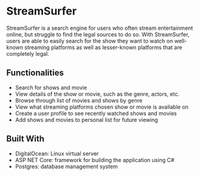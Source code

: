 # StreamSurfer
StreamSurfer is a search engine for users who often stream entertainment online, but struggle to find the legal sources to do so. With StreamSurfer, users are able to easily search for the show they want to watch on well-known streaming platforms as well as lesser-known platforms that are completely legal.

## Functionalities
* Search for shows and movie  
* View details of the show or movie, such as the genre, actors, etc.  
* Browse through list of movies and shows by genre  
* View what streaming platforms chosen show or movie is available on  
* Create a user profile to see recently watched shows and movies  
* Add shows and movies to personal list for future viewing  

## Built With
* DigitalOcean: Linux virtual server  
* ASP NET Core: framework for building the application using C#    
* Postgres: database management system
